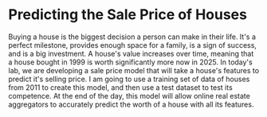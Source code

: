 # Predicting the Sale Price of Houses

Buying a house is the biggest decision a person can make in their life. It's a perfect milestone, provides enough space for a family, is a sign of success, and is a big investment. A house's value increases over time, meaning that a house bought in 1999 is worth significantly more now in 2025. In today's lab, we are developing a sale price model that will take a house's features to predict it's selling price. I am going to use a training set of data of houses from 2011 to create this model, and then use a test dataset to test its competence. At the end of the day, this model will allow online real estate aggregators to accurately predict the worth of a house with all its features.
